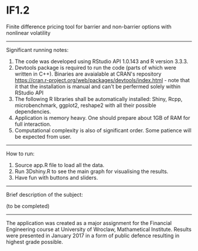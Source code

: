 # IF1.2
Finite difference pricing tool for barrier and non-barrier options with nonlinear volatility

-------------------------------
Significant running notes: 

1. The code was developed using RStudio API 1.0.143 and R version 3.3.3.
1. Devtools package is required to run the code (parts of which were written in C++). Binaries are avaialable at CRAN's repository https://cran.r-project.org/web/packages/devtools/index.html - note that it that the installation is manual and can't be perfermed solely within RStudio API
2. The following R libraries shall be automatically installed: Shiny, Rcpp, microbenchmark, ggplot2, reshape2 with all their possible dependencies.
2. Application is memory heavy. One should prepare about 1GB of RAM for full interaction.
3. Computational complexity is also of significant order. Some patience will be expected from user.

-------------------------------
How to run:

1. Source app.R file to load all the data. 
2. Run 3Dshiny.R to see the main graph for visualising the results.
3. Have fun with buttons and sliders.

-------------------------------
Brief description of the subject:

(to be completed)

-------------------------------
The application was created as a major assignment for the Financial Engineering course at University of Wroclaw, Mathametical Institute. Results were presented in January 2017 in a form of public defence resulting in highest grade possible.
